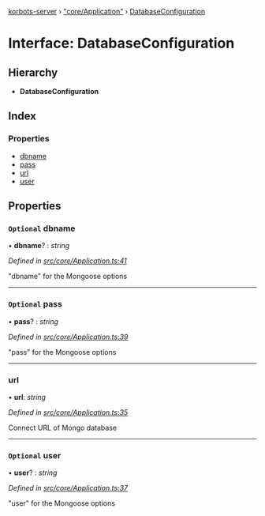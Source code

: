 [korbots-server](../README.md) › ["core/Application"](../modules/_core_application_.md) › [DatabaseConfiguration](_core_application_.databaseconfiguration.md)

# Interface: DatabaseConfiguration

## Hierarchy

* **DatabaseConfiguration**

## Index

### Properties

* [dbname](_core_application_.databaseconfiguration.md#optional-dbname)
* [pass](_core_application_.databaseconfiguration.md#optional-pass)
* [url](_core_application_.databaseconfiguration.md#url)
* [user](_core_application_.databaseconfiguration.md#optional-user)

## Properties

### `Optional` dbname

• **dbname**? : *string*

*Defined in [src/core/Application.ts:41](https://github.com/Xisabla/Korbots/blob/a49f4c6/server/src/core/Application.ts#L41)*

"dbname" for the Mongoose options

___

### `Optional` pass

• **pass**? : *string*

*Defined in [src/core/Application.ts:39](https://github.com/Xisabla/Korbots/blob/a49f4c6/server/src/core/Application.ts#L39)*

"pass" for the Mongoose options

___

###  url

• **url**: *string*

*Defined in [src/core/Application.ts:35](https://github.com/Xisabla/Korbots/blob/a49f4c6/server/src/core/Application.ts#L35)*

Connect URL of Mongo database

___

### `Optional` user

• **user**? : *string*

*Defined in [src/core/Application.ts:37](https://github.com/Xisabla/Korbots/blob/a49f4c6/server/src/core/Application.ts#L37)*

"user" for the Mongoose options
